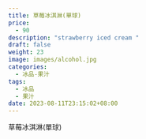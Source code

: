 ```yaml
---
title: 草莓冰淇淋(單球)
price:
  - 90
description: "strawberry iced cream "
draft: false
weight: 23
image: images/alcohol.jpg
categories:
  - 冰品-果汁
tags:
  - 冰品
  - 果汁
date: 2023-08-11T23:15:02+08:00
---
```


 草莓冰淇淋(單球)
